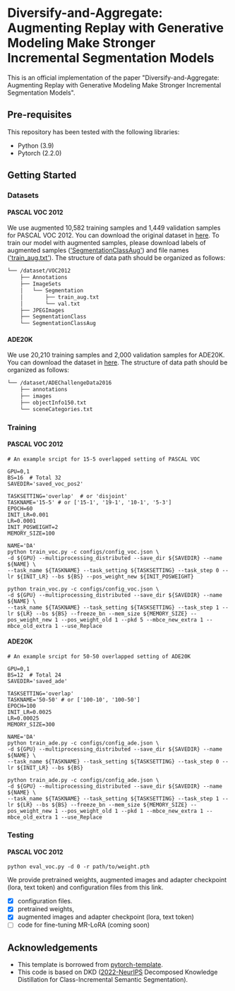 # Diversify-and-Aggregate: Augmenting Replay with Generative Modeling Make Stronger Incremental Segmentation Models

This is an official implementation of the paper "Diversify-and-Aggregate: Augmenting Replay with Generative Modeling Make Stronger Incremental Segmentation Models".

<!-- For more information, please checkout the project site [[website](https://cvlab.yonsei.ac.kr/projects/DKD/)] and our paper [[arXiv](http://arxiv.org/abs/2210.05941) / [OpenReview](https://openreview.net/forum?id=0SgKq4ZC9r)]. -->

## Pre-requisites
This repository has been tested with the following libraries:
* Python (3.9)
* Pytorch (2.2.0)

## Getting Started

### Datasets
#### PASCAL VOC 2012
We use augmented 10,582 training samples and 1,449 validation samples for PASCAL VOC 2012. You can download the original dataset in [here](http://host.robots.ox.ac.uk/pascal/VOC/voc2012/index.html#devkit). To train our model with augmented samples, please download labels of augmented samples (['SegmentationClassAug'](https://www.dropbox.com/s/oeu149j8qtbs1x0/SegmentationClassAug.zip)) and file names (['train_aug.txt'](https://github.com/cvlab-yonsei/DKD/releases/download/v1.0/train_aug.txt)). The structure of data path should be organized as follows:
```bash
└── /dataset/VOC2012
    ├── Annotations
    ├── ImageSets
    │   └── Segmentation
    │       ├── train_aug.txt
    │       └── val.txt
    ├── JPEGImages
    ├── SegmentationClass
    └── SegmentationClassAug
```

#### ADE20K
We use 20,210 training samples and 2,000 validation samples for ADE20K. You can download the dataset in [here](http://sceneparsing.csail.mit.edu/). The structure of data path should be organized as follows:
```bash
└── /dataset/ADEChallengeData2016
    ├── annotations
    ├── images
    ├── objectInfo150.txt
    └── sceneCategories.txt
```

### Training
#### PASCAL VOC 2012
```Shell
# An example srcipt for 15-5 overlapped setting of PASCAL VOC

GPU=0,1
BS=16  # Total 32
SAVEDIR='saved_voc_pos2'

TASKSETTING='overlap'  # or 'disjoint'
TASKNAME='15-5' # or ['15-1', '19-1', '10-1', '5-3']
EPOCH=60
INIT_LR=0.001
LR=0.0001
INIT_POSWEIGHT=2
MEMORY_SIZE=100 

NAME='DA'
python train_voc.py -c configs/config_voc.json \
-d ${GPU} --multiprocessing_distributed --save_dir ${SAVEDIR} --name ${NAME} \
--task_name ${TASKNAME} --task_setting ${TASKSETTING} --task_step 0 --lr ${INIT_LR} --bs ${BS} --pos_weight_new ${INIT_POSWEIGHT}

python train_voc.py -c configs/config_voc.json \
-d ${GPU} --multiprocessing_distributed --save_dir ${SAVEDIR} --name ${NAME} \
--task_name ${TASKNAME} --task_setting ${TASKSETTING} --task_step 1 --lr ${LR} --bs ${BS} --freeze_bn --mem_size ${MEMORY_SIZE} --pos_weight_new 1 --pos_weight_old 1 --pkd 5 --mbce_new_extra 1 --mbce_old_extra 1 --use_Replace
```

#### ADE20K
```Shell
# An example srcipt for 50-50 overlapped setting of ADE20K

GPU=0,1
BS=12  # Total 24
SAVEDIR='saved_ade'

TASKSETTING='overlap'
TASKNAME='50-50' # or ['100-10', '100-50']
EPOCH=100
INIT_LR=0.0025
LR=0.00025
MEMORY_SIZE=300

NAME='DA'
python train_ade.py -c configs/config_ade.json \
-d ${GPU} --multiprocessing_distributed --save_dir ${SAVEDIR} --name ${NAME} \
--task_name ${TASKNAME} --task_setting ${TASKSETTING} --task_step 0 --lr ${INIT_LR} --bs ${BS}

python train_ade.py -c configs/config_ade.json \
-d ${GPU} --multiprocessing_distributed --save_dir ${SAVEDIR} --name ${NAME} \
--task_name ${TASKNAME} --task_setting ${TASKSETTING} --task_step 1 --lr ${LR} --bs ${BS} --freeze_bn --mem_size ${MEMORY_SIZE} --pos_weight_new 1 --pos_weight_old 1 --pkd 1 --mbce_new_extra 1 --mbce_old_extra 1 --use_Replace
```

### Testing
#### PASCAL VOC 2012
```Shell
python eval_voc.py -d 0 -r path/to/weight.pth
```

We provide pretrained weights, augmented images and adapter checkpoint (lora, text token) and configuration files from this link.

 - [x] configuration files.
 - [x] pretrained weights, 
 - [x] augmented images and adapter checkpoint (lora, text token)
 - [ ] code for fine-tuning MR-LoRA (coming soon)

## Acknowledgements
* This template is borrowed from [pytorch-template](https://github.com/victoresque/pytorch-template).
* This code is based on DKD ([2022-NeurIPS](https://github.com/cvlab-yonsei/DKD) Decomposed Knowledge Distillation for Class-Incremental Semantic Segmentation).
